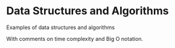 # Data Structures and Algorithms

Examples of data structures and algorithms

With comments on time complexity and Big O notation.
